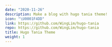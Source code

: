 ```yaml
---
date: "2020-11-26"
description: Make a blog with hugo tania theme!
icon: "\U0001F4DD"
link: https://github.com/WingLim/hugo-tania
repo: https://github.com/WingLim/hugo-tania
title: Hugo Tania Theme
weight: 1
---
```

